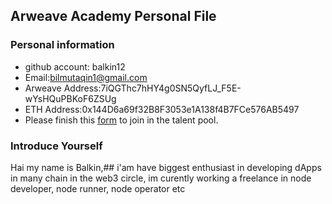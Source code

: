 ## Arweave Academy Personal File

### Personal information

- github account: balkin12
- Email:bilmutaqin1@gmail.com
- Arweave Address:7iQGThc7hHY4g0SN5QyfLJ_F5E-wYsHQuPBKoF6ZSUg
- ETH Address:0x144D6a69f32B8F3053e1A138f4B7FCe576AB5497
- Please finish this [form](https://docs.google.com/forms/d/e/1FAIpQLSfWA5fIIcBgmRppm3jNz5vmf9Mai_QMVil-2pO4r7YKn_Zhtw/viewform?usp=sf_link) to join in the talent pool.

### Introduce Yourself
Hai my name is Balkin,##  i'am have biggest enthusiast in developing dApps in many chain in the web3 circle, im curently working a freelance in node developer, node runner, node operator etc